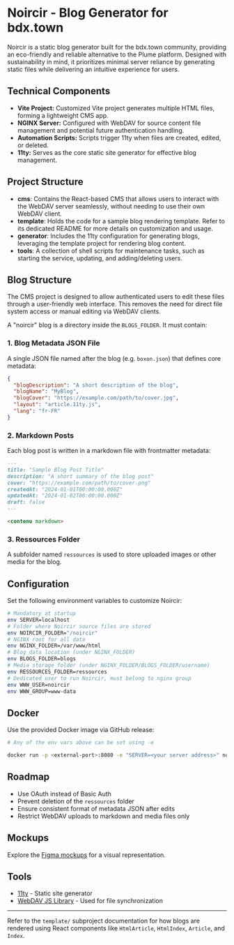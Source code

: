 # Noircir - Blog Generator for bdx.town

Noircir is a static blog generator built for the bdx.town community, providing an eco-friendly and reliable alternative to the Plume platform. Designed with sustainability in mind, it prioritizes minimal server reliance by generating static files while delivering an intuitive experience for users.

## Technical Components

* **Vite Project:** Customized Vite project generates multiple HTML files, forming a lightweight CMS app.
* **NGINX Server:** Configured with WebDAV for source content file management and potential future authentication handling.
* **Automation Scripts:** Scripts trigger 11ty when files are created, edited, or deleted.
* **11ty:** Serves as the core static site generator for effective blog management.

## Project Structure

* **cms**: Contains the React-based CMS that allows users to interact with the WebDAV server seamlessly, without needing to use their own WebDAV client.
* **template**: Holds the code for a sample blog rendering template. Refer to its dedicated README for more details on customization and usage.
* **generator**: Includes the 11ty configuration for generating blogs, leveraging the template project for rendering blog content.
* **tools**: A collection of shell scripts for maintenance tasks, such as starting the service, updating, and adding/deleting users.

## Blog Structure

The CMS project is designed to allow authenticated users to edit these files through a user-friendly web interface. This removes the need for direct file system access or manual editing via WebDAV clients.

A "noircir" blog is a directory inside the `BLOGS_FOLDER`. It must contain:

### 1. Blog Metadata JSON File

A single JSON file named after the blog (e.g. `boxon.json`) that defines core metadata:

```json
{
  "blogDescription": "A short description of the blog",
  "blogName": "MyBlog",
  "blogCover": "https://example.com/path/to/cover.jpg",
  "layout": "article.11ty.js",
  "lang": "fr-FR"
}
```

### 2. Markdown Posts

Each blog post is written in a markdown file with frontmatter metadata:

```markdown
---
title: "Sample Blog Post Title"
description: "A short summary of the blog post"
cover: "https://example.com/path/to/cover.png"
createdAt: "2024-01-01T00:00:00.000Z"
updatedAt: "2024-01-02T00:00:00.000Z"
draft: false
---

<contenu markdown>
```

### 3. Ressources Folder

A subfolder named `ressources` is used to store uploaded images or other media for the blog.

## Configuration

Set the following environment variables to customize Noircir:

```bash
# Mandatory at startup
env SERVER=localhost
# Folder where Noircir source files are stored
env NOIRCIR_FOLDER="/noircir"
# NGINX root for all data
env NGINX_FOLDER=/var/www/html
# Blog data location (under NGINX_FOLDER)
env BLOGS_FOLDER=blogs
# Media storage folder (under NGINX_FOLDER/BLOGS_FOLDER/username)
env RESSOURCES_FOLDER=ressources
# Dedicated user to run Noircir, must belong to nginx group
env WWW_USER=noircir
env WWW_GROUP=www-data
```

## Docker

Use the provided Docker image via GitHub release:

```bash
# Any of the env vars above can be set using -e

docker run -p <external-port>:8080 -e "SERVER=<your server address>" noircir
```

## Roadmap

* Use OAuth instead of Basic Auth
* Prevent deletion of the `ressources` folder
* Ensure consistent format of metadata JSON after edits
* Restrict WebDAV uploads to markdown and media files only

## Mockups

Explore the [Figma mockups](https://www.figma.com/file/4yeNx17sBsMgZeaoCX2jhT/Noirsir?type=design&node-id=0-1&mode=design&t=AFuMcptQkwRsC053-0) for a visual representation.

## Tools

* [11ty](https://www.11ty.dev/) - Static site generator
* [WebDAV JS Library](https://www.npmjs.com/package/webdav) - Used for file synchronization

---

Refer to the `template/` subproject documentation for how blogs are rendered using React components like `HtmlArticle`, `HtmlIndex`, `Article`, and `Index`.
